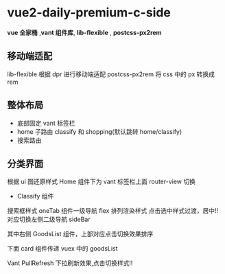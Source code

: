 # vue2-daily-premium-c-side

**vue 全家桶** ,**vant 组件库**,
**lib-flexible** ,
**postcss-px2rem**

## 移动端适配

lib-flexible 根据 dpr 进行移动端适配
postcss-px2rem 将 css 中的 px 转换成 rem

## 整体布局

- 底部固定 vant 标签栏
- home 子路由 classify 和 shopping(默认跳转 home/classify)
- 搜索路由

## 分类界面

根据 ui 图还原样式
Home 组件下为 vant 标签栏上面 router-view 切换

- Classify 组件

搜索框样式
oneTab 组件一级导航 flex 排列渲染样式
点击选中样式过渡，居中!!对应切换左侧二级导航 sideBar

其中右侧 GoodsList 组件，上部对应点击切换效果排序

下面 card 组件传递 vuex 中的 goodsList

Vant PullRefresh 下拉刷新效果,点击切换样式!!
